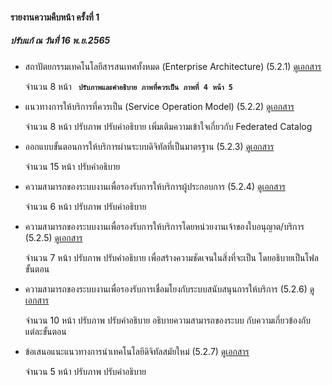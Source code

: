#### รายงานความคืบหน้า ครั้งที่ 1

##### ปรับแก้ ณ วันที่ 16 พ.ย.2565

- สถาปัตยกรรมเทคโนโลยีสารสนเทศทั้งหมด (Enterprise Architecture) (5.2.1)
    [ดูเอกสาร](/doc/doc1-20221118/DoBiz-Interim1_Chp_1_20221114.pdf)

	จำนวน 8 หน้า
	<code> <b>ปรับภาพและคำอธิบาย ภาพที่ควรเป็น ภาพที่ 4 หน้า 5 </b> </code>


- แนวทางการให้บริการที่ควรเป็น (Service Operation Model) (5.2.2)
    [ดูเอกสาร](/doc/doc1-20221118/DoBiz-Interim1_Chp_2_20221114.pdf)

	จำนวน 8 หน้า
	ปรับภาพ ปรับคำอธิบาย เพิ่มเติมความเข้าใจเกี่ยวกับ Federated Catalog

- ออกแบบขั้นตอนการให้บริการผ่านระบบดิจิทัลที่เป็นมาตรฐาน (5.2.3)
    [ดูเอกสาร](/doc/doc1-20221114/DoBiz-Interim1_Chp_3_20221114.pdf)

	จำนวน 15 หน้า
	ปรับคำอธิบาย

- ความสามารถของระบบงานเพื่อรองรับการให้บริการผู้ประกอบการ (5.2.4)
    [ดูเอกสาร](/doc/doc1-20221114/DoBiz-Interim1_Chp_4_20221114.pdf)

	จำนวน 6 หน้า
	ปรับภาพ ปรับคำอธิบาย

- ความสามารถของระบบงานเพื่อรองรับการให้บริการโดยหน่วยงานเจ้าของใบอนุญาต/บริการ (5.2.5)
    [ดูเอกสาร](/doc/doc1-20221114/DoBiz-Interim1_Chp_5_20221114.pdf)

	จำนวน 7 หน้า
	ปรับภาพ ปรับคำอธิบาย เพื่อสร้างความชัดเจนในสิ่งที่จะเป็น โดยอธิบายเป็นโฟลขั้นตอน

- ความสามารถของระบบงานเพื่อรองรับการเชื่อมโยงกับระบบสนับสนุนการให้บริการ (5.2.6)
    [ดูเอกสาร](/doc/doc1-20221114/DoBiz-Interim1_Chp_6_20221114.pdf)

	จำนวน 10 หน้า
	ปรับภาพ ปรับคำอธิบาย อธิบายความสามารถของระบบ กับความเกี่ยวข้องกับแต่ละขั้นตอน

- ข้อเสนอแนะแนวทางการนําเทคโนโลยีดิจิทัลสมัยใหม่ (5.2.7)
    [ดูเอกสาร](/doc/doc1-20221114/DoBiz-Interim1_Chp_7_20221114.pdf)

	จำนวน 5 หน้า
	ปรับภาพ ปรับคำอธิบาย


